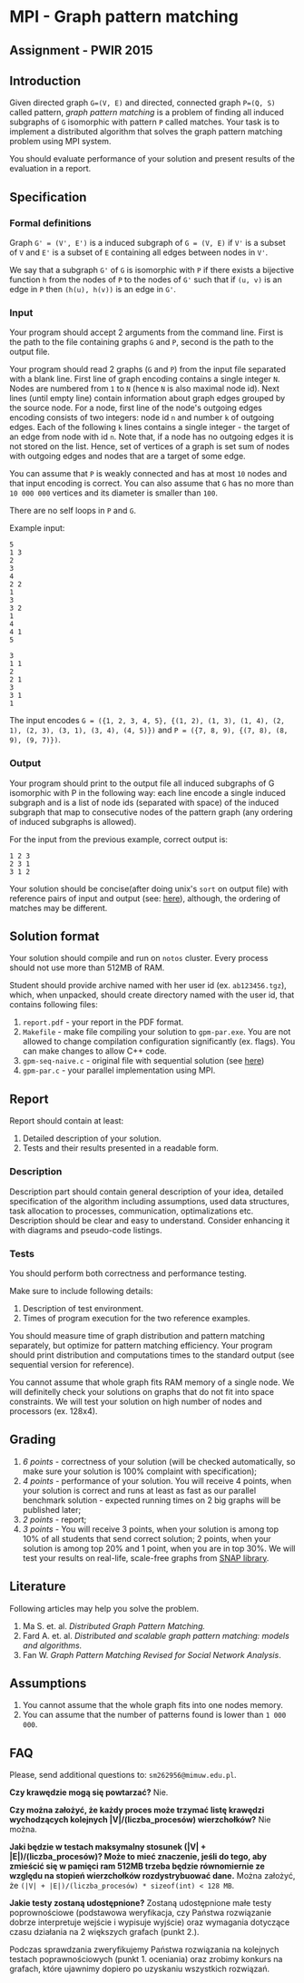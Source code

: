 # MPI - Graph pattern matching
## Assignment - PWIR 2015

## Introduction
Given directed graph `G=(V, E)` and directed, connected graph `P=(Q, S)` called pattern, *graph pattern matching* is a problem of finding all induced subgraphs of `G` isomorphic with pattern `P` called matches. Your task is to implement a distributed algorithm that solves the graph pattern matching problem using MPI system.

You should evaluate performance of your solution and present results of the evaluation in a report.

## Specification

### Formal definitions
Graph `G' = (V', E')` is a induced subgraph of `G = (V, E)` if `V'` is a subset of `V` and `E'` is a subset of `E` containing all edges between nodes in `V'`.

We say that a subgraph `G'` of `G` is isomorphic with `P` if there exists a bijective function `h` from the nodes of `P` to the nodes of `G'` such that if `(u, v)` is an edge in `P` then `(h(u), h(v))` is an edge in `G'`.

### Input
Your program should accept 2 arguments from the command line. First is the path to the file containing graphs `G` and `P`, second is the path to the output file.

Your program should read 2 graphs (`G` and `P`) from the input file separated with a blank line. First line of graph encoding contains a single integer `N`. Nodes are numbered from `1` to `N` (hence `N` is also maximal node id). Next lines (until empty line) contain information about graph edges grouped by the source node. For a node, first line of the node's outgoing edges encoding consists of two integers: node id `n` and number `k` of outgoing edges. Each of the following `k` lines contains a single integer - the target of an edge from node with id `n`. Note that, if a node has no outgoing edges it is not stored on the list. Hence, set of vertices of a graph is set sum of nodes with outgoing edges and nodes that are a target of some edge.

You can assume that `P` is weakly connected and has at most `10` nodes and that input encoding is correct. You can also assume that `G` has no more than `10 000 000` vertices and its diameter is smaller than `100`.

There are no self loops in `P` and `G`.

Example input:
```
5
1 3
2
3
4
2 2
1
3
3 2
1
4
4 1
5

3
1 1
2
2 1
3
3 1
1
```
The input encodes `G = ({1, 2, 3, 4, 5}, {(1, 2), (1, 3), (1, 4), (2, 1), (2, 3), (3, 1), (3, 4), (4, 5)})` and `P = ({7, 8, 9), {(7, 8), (8, 9), (9, 7)})`.

### Output
Your program should print to the output file all induced subgraphs of G isomorphic with P in the following way: each line encode a single induced subgraph and is a list of node ids (separated with space) of the induced subgraph that map to consecutive nodes of the pattern graph (any ordering of induced subgraphs is allowed).

For the input from the previous example, correct output is:
```
1 2 3
2 3 1
3 1 2
```

Your solution should be concise(after doing unix's `sort` on output file) with reference pairs of input and output (see: [here](https://github.com/szymonm/pwir-cuda-labs/tree/master/mpi-assignment/seq)), although, the ordering of matches may be different.

## Solution format
Your solution should compile and run on `notos` cluster. Every process should not use more than 512MB of RAM.

Student should provide archive named with her user id (ex. `ab123456.tgz`), which, when unpacked, should create directory named with the user id, that contains following files:

1. `report.pdf` - your report in the PDF format.
2. `Makefile` - make file compiling your solution to `gpm-par.exe`. You are not allowed to change compilation configuration significantly (ex. flags). You can make changes to allow C++ code.
3. `gpm-seq-naive.c` - original file with sequential solution (see [here](https://github.com/szymonm/pwir-cuda-labs/tree/master/mpi-assignment/seq)) 
4. `gpm-par.c` - your parallel implementation using MPI.

## Report
Report should contain at least:

1. Detailed description of your solution.
2. Tests and their results presented in a readable form.

### Description
Description part should contain general description of your idea, detailed specification of the algorithm including assumptions, used data structures, task allocation to processes, communication, optimalizations etc. Description should be clear and easy to understand. Consider enhancing it with diagrams and pseudo-code listings.

### Tests
You should perform both correctness and performance testing.

Make sure to include following details:

1. Description of test environment.
2. Times of program execution for the two reference examples.

You should measure time of graph distribution and pattern matching separately, but optimize for pattern matching efficiency. Your program should print distribution and computations times to the standard output (see sequential version for reference).

You cannot assume that whole graph fits RAM memory of a single node. We will definitelly check your solutions on graphs that do not fit into space constraints. We will test your solution on high number of nodes and processors (ex. 128x4).

## Grading

1. *6 points* - correctness of your solution (will be checked automatically, so make sure your solution is 100% complaint with specification);
2. *4 points* - performance of your solution. You will receive 4 points, when your solution is correct and runs at least as fast as our parallel benchmark solution - expected running times on 2 big graphs will be published later;
3. *2 points* - report;
4. *3 points* - You will receive 3 points, when your solution is among top 10% of all students that send correct solution; 2 points, when your solution is among top 20% and 1 point, when you are in top 30%. We will test your results on real-life, scale-free graphs from [SNAP library](https://snap.stanford.edu/data/).

## Literature

Following articles may help you solve the problem.

1. Ma S. et. al. *Distributed Graph Pattern Matching.*
2. Fard A. et. al. *Distributed and scalable graph pattern matching: models and algorithms.*
3. Fan W. *Graph Pattern Matching Revised for Social Network Analysis*.

## Assumptions

1. You cannot assume that the whole graph fits into one nodes memory.
2. You can assume that the number of patterns found is lower than `1 000 000`.

## FAQ
Please, send additional questions to: `sm262956@mimuw.edu.pl`.

**Czy krawędzie mogą się powtarzać?**
Nie.

**Czy można założyć, że każdy proces może trzymać listę krawędzi wychodzących kolejnych |V|/(liczba_procesów) wierzchołków?**
Nie można.

**Jaki będzie w testach maksymalny stosunek (|V| + |E|)/(liczba_procesów)? Może to mieć znaczenie, jeśli do tego, aby zmieścić się w pamięci ram 512MB trzeba będzie równomiernie ze względu na stopień wierzchołków rozdystrybuować dane.**
Można założyć, że `(|V| + |E|)/(liczba_procesów) * sizeof(int) < 128 MB`.

**Jakie testy zostaną udostępnione?**
Zostaną udostępnione małe testy poprownościowe (podstawowa weryfikacja, czy Państwa rozwiązanie dobrze interpretuje wejście i wypisuje wyjście) oraz wymagania dotyczące czasu działania na 2 większych grafach (punkt 2.).

Podczas sprawdzania zweryfikujemy Państwa rozwiązania na kolejnych testach poprawnościowych (punkt 1. oceniania) oraz zrobimy konkurs na grafach, które ujawnimy dopiero po uzyskaniu wszystkich rozwiązań.